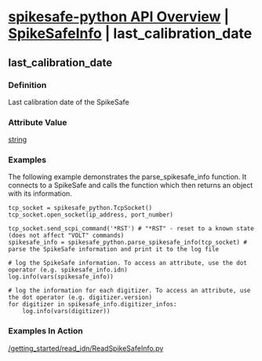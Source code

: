 # [spikesafe-python API Overview](/spikesafe_python_lib_docs/README.md) | [SpikeSafeInfo](/spikesafe_python_lib_docs/SpikeSafeInfo/README.md) | last_calibration_date

## last_calibration_date

### Definition
Last calibration date of the SpikeSafe

### Attribute Value
[string](https://docs.python.org/3/library/string.html)  

### Examples
The following example demonstrates the parse_spikesafe_info function. It connects to a SpikeSafe and calls the function which then returns an object with its information.
```
tcp_socket = spikesafe_python.TcpSocket()
tcp_socket.open_socket(ip_address, port_number)

tcp_socket.send_scpi_command('*RST') # "*RST" - reset to a known state (does not affect "VOLT" commands)
spikesafe_info = spikesafe_python.parse_spikesafe_info(tcp_socket) # parse the SpikeSafe information and print it to the log file

# log the SpikeSafe information. To access an attribute, use the dot operator (e.g. spikesafe_info.idn)
log.info(vars(spikesafe_info))

# log the information for each digitizer. To access an attribute, use the dot operator (e.g. digitizer.version)
for digitizer in spikesafe_info.digitizer_infos:
    log.info(vars(digitizer))
```

### Examples In Action
[/getting_started/read_idn/ReadSpikeSafeInfo.py](/getting_started/read_idn/ReadSpikeSafeInfo.py)